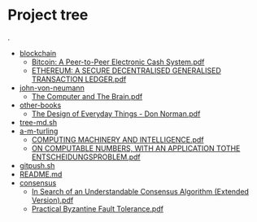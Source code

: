 # Project tree

.
 * <a href="./blockchain">blockchain</a>
   * <a href="./blockchain/Bitcoin: A Peer-to-Peer Electronic Cash System.pdf">Bitcoin: A Peer-to-Peer Electronic Cash System.pdf</a>
   * <a href="./blockchain/ETHEREUM: A SECURE DECENTRALISED GENERALISED TRANSACTION LEDGER.pdf">ETHEREUM: A SECURE DECENTRALISED GENERALISED TRANSACTION LEDGER.pdf</a>
 * <a href="./john-von-neumann">john-von-neumann</a>
   * <a href="./john-von-neumann/The Computer and The Brain.pdf">The Computer and The Brain.pdf</a>
 * <a href="./other-books">other-books</a>
   * <a href="./other-books/The Design of Everyday Things - Don Norman.pdf">The Design of Everyday Things - Don Norman.pdf</a>
 * <a href="./tree-md.sh">tree-md.sh</a>
 * <a href="./a-m-turling">a-m-turling</a>
   * <a href="./a-m-turling/COMPUTING MACHINERY AND INTELLIGENCE.pdf">COMPUTING MACHINERY AND INTELLIGENCE.pdf</a>
   * <a href="./a-m-turling/ON COMPUTABLE NUMBERS, WITH AN APPLICATION TOTHE ENTSCHEIDUNGSPROBLEM.pdf">ON COMPUTABLE NUMBERS, WITH AN APPLICATION TOTHE ENTSCHEIDUNGSPROBLEM.pdf</a>
 * <a href="./gitpush.sh">gitpush.sh</a>
 * <a href="./README.md">README.md</a>
 * <a href="./consensus">consensus</a>
     * <a href="./consensus/In Search of an Understandable Consensus Algorithm (Extended Version).pdf">In Search of an Understandable Consensus Algorithm (Extended Version).pdf</a>
     * <a href="./consensus/Practical Byzantine Fault Tolerance.pdf">Practical Byzantine Fault Tolerance.pdf</a>
